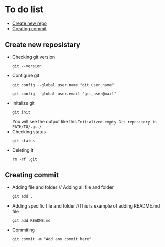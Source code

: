 # To do list
- [Create new repo](#create-new-reposistary)
- [Creating commit](#creating-commit)

## Create new reposistary ##
- Checking git version
    ```
    git --version
    ``` 
- Configure git
    ```
    git config --global user.name "git_user_name"
    ```
    ```
    git config --global user.email "git_user@mail"
- Initalize git
    ```
    git init
    ```
    You will see the output like this ``Initialized empty Git repository in PATH/TO/.git/``
- Checking status
    ```
    git status
    ```
- Deleting it
    ```
    rm -rf .git
    ```

## Creating commit ##
- Adding file and folder // Adding all file and folder
    ```
    git add .
    ```
- Adding specific file and folder //This is example of adding README.md file
    ```
    git add README.md
    ```
- Commiting
    ```
    git commit -m "Add any commit here"
    ```

